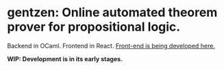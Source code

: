 # gentzen: Online automated theorem prover for propositional logic. 

Backend in OCaml. Frontend in React.
[Front-end is being developed here.](https://github.com/jinh0/atp-client)

**WIP: Development is in its early stages.**
